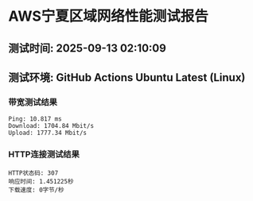 # AWS宁夏区域网络性能测试报告
## 测试时间: 2025-09-13 02:10:09
## 测试环境: GitHub Actions Ubuntu Latest (Linux)

### 带宽测试结果
```
Ping: 10.817 ms
Download: 1704.84 Mbit/s
Upload: 1777.34 Mbit/s
```

### HTTP连接测试结果
```
HTTP状态码: 307
响应时间: 1.451225秒
下载速度: 0字节/秒
```

